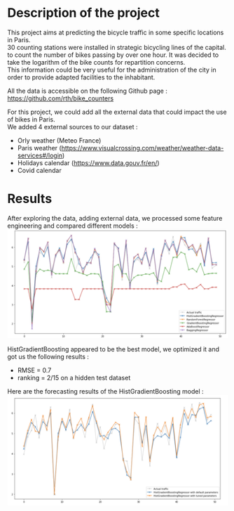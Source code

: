 # Description of the project
This project aims at predicting the bicycle traffic in some specific locations in Paris.  
30 counting stations were installed in strategic bicycling lines of the capital. to count the number of bikes passing by over one hour. It was decided to take the logarithm of the bike counts for repartition concerns.  
This information could be very useful for the administration of the city in order to provide adapted facilities to the inhabitant.  
  
All the data is accessible on the following Github page :  
https://github.com/rth/bike_counters   
  
For this project, we could add all the external data that could impact the use of bikes in Paris.  
We added 4 external sources to our dataset :  
- Orly weather (Meteo France)  
- Paris weather	 (https://www.visualcrossing.com/weather/weather-data-services#/login)  
- Holidays calendar	(https://www.data.gouv.fr/en/)  
- Covid calendar
  
# Results  
After exploring the data, adding external data, we processed some feature engineering and compared different models :  
![plot](./model_comparison.png)
  
HistGradientBoosting appeared to be the best model, we optimized it and got us the following results :   
- RMSE = 0.7  
- ranking = 2/15 on a hidden test dataset  
  
Here are the forecasting results of the HistGradientBoosting model :  
![plot](./forecasting_results_HistGBR.png)